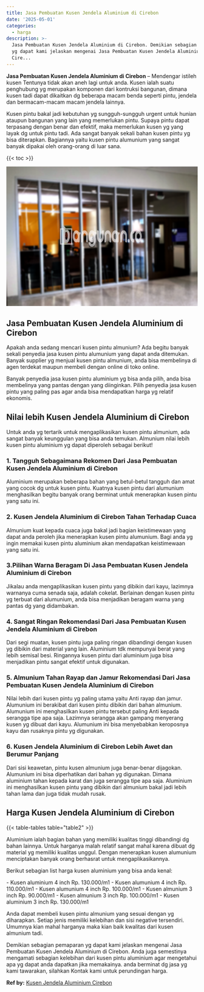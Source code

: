 ```yaml
---
title: Jasa Pembuatan Kusen Jendela Aluminium di Cirebon
date: '2025-05-01'
categories:
  - harga
description: >-
  Jasa Pembuatan Kusen Jendela Aluminium di Cirebon. Demikian sebagian pemaparan
  yg dapat kami jelaskan mengenai Jasa Pembuatan Kusen Jendela Aluminium di
  Cire...
---
```


**Jasa Pembuatan Kusen Jendela Aluminium di Cirebon** – Mendengar istileh kusen Tentunya tidak akan aneh lagi untuk anda. Kusen ialah suatu penghubung yg merupakan komponen dari kontruksi bangunan, dimana kusen tadi dapat dikaitkan dg beberapa macam benda seperti pintu, jendela dan bermacam-macam macam jendela lainnya.

Kusen pintu bakal jadi kebutuhan yg sungguh-sungguh urgent untuk hunian ataupun bangunan yang lain yang memerlukan pintu. Supaya pintu dapat terpasang dengan benar dan efektif, maka memerlukan kusen yg yang layak dg untuk pintu tadi. Ada sangat banyak sekali bahan kusen pintu yg bisa diterapkan. Bagiannya yaitu kusen pintu alumunium yang sangat banyak dipakai oleh orang-orang di luar sana.

{{< toc >}}

![Jasa Pembuatan Kusen Jendela Aluminium di Cirebon](/images/harga-kusen-jendela-alumunium-47.png)

## Jasa Pembuatan Kusen Jendela Aluminium di Cirebon

Apakah anda sedang mencari kusen pintu almunium? Ada begitu banyak sekali penyedia jasa kusen pintu alumunium yang dapat anda ditemukan. Banyak supplier yg menjual kusen pintu almunium, anda bisa membelinya di agen terdekat maupun membeli dengan online di toko online.

Banyak penyedia jasa kusen pintu aluminium yg bisa anda pilih, anda bisa membelinya yang pantas dengan yang diinginkan. Pilih penyedia jasa kusen pintu yang paling pas agar anda bisa mendapatkan harga yg relatif ekonomis.

## Nilai lebih Kusen Jendela Aluminium di Cirebon

Untuk anda yg tertarik untuk mengaplikasikan kusen pintu almunium, ada sangat banyak keunggulan yang bisa anda temukan. Almunium nilai lebih kusen pintu aluminium yg dapat diperoleh sebagai berikut!

### 1\. Tangguh Sebagaimana Rekomen Dari Jasa Pembuatan Kusen Jendela Aluminium di Cirebon

Aluminium merupakan beberapa bahan yang betul-betul tangguh dan amat yang cocok dg untuk kusen pintu. Kuatnya kusen pintu dari alumunium menghasilkan begitu banyak orang berminat untuk menerapkan kusen pintu yang satu ini.

### 2\. Kusen Jendela Aluminium di Cirebon Tahan Terhadap Cuaca

Almunium kuat kepada cuaca juga bakal jadi bagian keistimewaan yang dapat anda peroleh jika menerapkan kusen pintu alumunium. Bagi anda yg ingin memakai kusen pintu aluminium akan mendapatkan keistimewaan yang satu ini.

### 3.Pilihan Warna Beragam Di Jasa Pembuatan Kusen Jendela Aluminium di Cirebon

Jikalau anda mengaplikasikan kusen pintu yang dibikin dari kayu, lazimnya warnanya cuma senada saja, adalah cokelat. Berlainan dengan kusen pintu yg terbuat dari alumunium, anda bisa menjadikan beragam warna yang pantas dg yang didambakan.

### 4\. Sangat Ringan Rekomendasi Dari Jasa Pembuatan Kusen Jendela Aluminium di Cirebon

Dari segi muatan, kusen pintu juga paling ringan dibandingi dengan kusen yg dibikin dari material yang lain. Aluminium tdk mempunyai berat yang lebih semisal besi. Ringannya kusen pintu dari aluminium juga bisa menjadikan pintu sangat efektif untuk digunakan.

### 5\. Almunium Tahan Rayap dan Jamur Rekomendasi Dari Jasa Pembuatan Kusen Jendela Aluminium di Cirebon

Nilai lebih dari kusen pintu yg paling utama yaitu Anti rayap dan jamur. Alumunium ini berakibat dari kusen pintu dibikin dari bahan almunium. Alumunium ini menghasilkan kusen pintu tersebut paling Anti kepada serangga tipe apa saja. Lazimnya serangga akan gampang menyerang kusen yg dibuat dari kayu. Alumunium ini bisa menyebabkan keroposnya kayu dan rusaknya pintu yg digunakan.

### 6\. Kusen Jendela Aluminium di Cirebon Lebih Awet dan Berumur Panjang

Dari sisi keawetan, pintu kusen almunium juga benar-benar dijagokan. Alumunium ini bisa diperhatikan dari bahan yg digunakan. Dimana aluminium tahan kepada karat dan juga serangga tipe apa saja. Aluminium ini menghasilkan kusen pintu yang dibikin dari almunium bakal jadi lebih tahan lama dan juga tidak mudah rusak.

## Harga Kusen Jendela Aluminium di Cirebon

{{< table-tables table="table2" >}}

Aluminium ialah bagian bahan yang memiliki kualitas tinggi dibandingi dg bahan lainnya. Untuk harganya malah relatif sangat mahal karena dibuat dg material yg memiliki kualitas unggul. Dengan menerapkan kusen alumunium menciptakan banyak orang berhasrat untuk mengaplikasikannya.

Berikut sebagian list harga kusen aluminium yang bisa anda kenal:

\- Kusen aluminium 4 inch Rp. 130.000/m1 - Kusen alumunium 4 inch Rp. 110.000/m1 - Kusen alumunium 4 inch Rp. 100.000/m1 - Kusen almunium 3 inch Rp. 90.000/m1 - Kusen almunium 3 inch Rp. 100.000/m1 - Kusen aluminium 3 inch Rp. 130.000/m1

Anda dapat membeli kusen pintu almunium yang sesuai dengan yg diharapkan. Setiap jenis memiliki kelebihan dan sisi negative tersendiri. Umumnya kian mahal harganya maka kian baik kwalitas dari kusen almunium tadi.

Demikian sebagian pemaparan yg dapat kami jelaskan mengenai Jasa Pembuatan Kusen Jendela Aluminium di Cirebon. Anda juga semestinya mengamati sebagian kelebihan dari kusen pintu aluminium agar mengetahui apa yg dapat anda dapatkan jika memakainya. anda berminat dg jasa yg kami tawarakan, silahkan Kontak kami untuk perundingan harga.

**Ref by:** [Kusen Jendela Aluminium Cirebon](https://id.wikipedia.org/wiki/Kusen)
